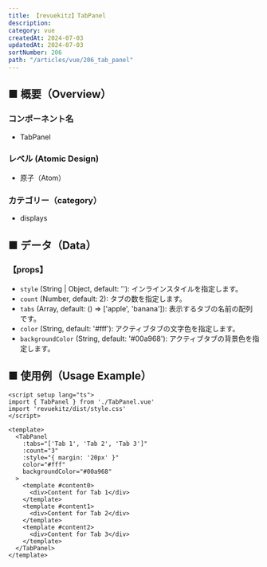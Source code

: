```yaml
---
title: 【revuekitz】TabPanel
description: 
category: vue
createdAt: 2024-07-03
updatedAt: 2024-07-03
sortNumber: 206
path: "/articles/vue/206_tab_panel"
---
```


<nuxt-content-wrapper>

## ■ 概要（Overview）
### コンポーネント名
- TabPanel

### レベル (Atomic Design)
- 原子（Atom）

### カテゴリー（category）
- displays

## ■ データ（Data）

### 【props】

- `style` (String | Object, default: ''): インラインスタイルを指定します。
- `count` (Number, default: 2): タブの数を指定します。
- `tabs` (Array, default: () => ['apple', 'banana']): 表示するタブの名前の配列です。
- `color` (String, default: '#fff'): アクティブタブの文字色を指定します。
- `backgroundColor` (String, default: '#00a968'): アクティブタブの背景色を指定します。

## ■ 使用例（Usage Example）

```vue
<script setup lang="ts">
import { TabPanel } from './TabPanel.vue'
import 'revuekitz/dist/style.css' 
</script>

<template>
  <TabPanel 
    :tabs="['Tab 1', 'Tab 2', 'Tab 3']" 
    :count="3" 
    :style="{ margin: '20px' }" 
    color="#fff" 
    backgroundColor="#00a968"
  >
    <template #content0>
      <div>Content for Tab 1</div>
    </template>
    <template #content1>
      <div>Content for Tab 2</div>
    </template>
    <template #content2>
      <div>Content for Tab 3</div>
    </template>
  </TabPanel>
</template>

```

</nuxt-content-wrapper>